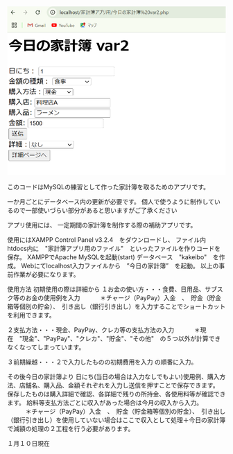 
<html>
<meta http-equiv="Content-Type" content="text/html; charset=UTF-8">
<head><title># 家計簿アプリ制作</title></head>
<body>
   
<img src="今日の家計簿使用例.png">

<p>このコードはMySQLの練習として作った家計簿を取るためのアプリです。</p>
一か月ごとにデータベース内の更新が必要です。
個人で使うように制作しているので一部使いづらい部分があると思いますがご了承ください

アプリ使用には、
一定期間の家計簿を制作する際の補助アプリです。

使用にはXAMPP Control Panel v3.2.4　をダウンロードし、
ファイル内　htdocs内に　"家計簿アプリ用のファイル"　といったファイルを作りコードを保存。
XAMPPでApache MySQLを起動(start)
データベース　"kakeibo"　を作成。
Webにてlocalhost入力ファイルから　”今日の家計簿”　を起動。
以上の事前作業が必要になります。

使用方法
初期使用の際は詳細から
１お金の使い方・・・食費、日用品、サブスク等のお金の使用例を入力
　　　＊チャージ（PayPay）入金　、　貯金（貯金箱等個別の貯金）、　引き出し（銀行引き出し）を入力することでショートカットを利用できます。
   
２支払方法・・・現金、PayPay、クレカ等の支払方法の入力
　　　＊現在　"現金"、"PayPay"、"クレカ"、"貯金"、"その他"　の５つ以外が計算できなくなってしまっています。
   
３前期繰越・・・２で入力したものの初期費用を入力
の順番に入力。

その後今日の家計簿より
日にち(当日の場合は入力なしでもよい)使用例、購入方法、店舗名、購入品、金額それぞれを入力し送信を押すことで保存できます。
保存したものは購入詳細で確認、各詳細で残りの所持金、各使用料等が確認できます。
給料等支払方法ごとに収入があった場合は今月の収入から入力。
　　　＊チャージ（PayPay）入金　、　貯金（貯金箱等個別の貯金）、　引き出し（銀行引き出し）を使用していない場合はここで収入として処理＋今日の家計簿で減額の処理の２工程を行う必要があります。


１月１０日現在


</body>
</html>







